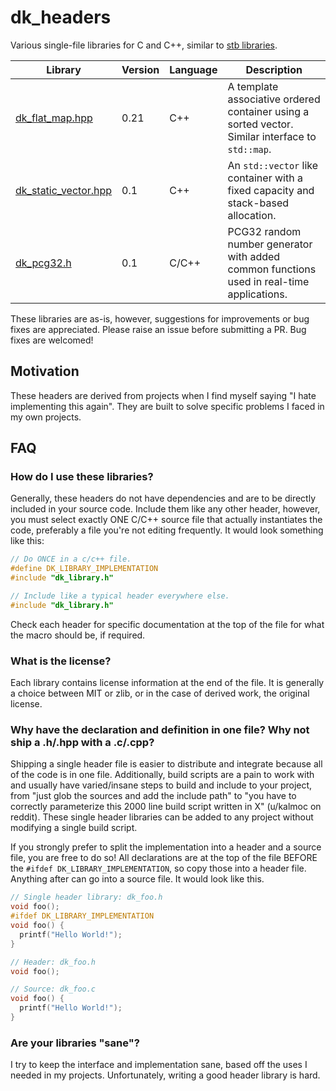 # dk_headers
Various single-file libraries for C and C++, similar to [stb libraries](https://github.com/nothings/stb).

| Library         | Version | Language | Description                                                  |
| --------------- | ------- | -------- | ------------------------------------------------------------ |
| [dk_flat_map.hpp](dk_flat_map.hpp) | 0.21 | C++ | A template associative ordered container using a sorted vector. Similar interface to `std::map`. |
| [dk_static_vector.hpp](dk_static_vector.hpp) | 0.1 | C++ | An `std::vector` like container with a fixed capacity and stack-based allocation. |
| [dk_pcg32.h](dk_pcg32.h) | 0.1 | C/C++ | PCG32 random number generator with added common functions used in real-time applications. |

These libraries are as-is, however, suggestions for improvements or bug fixes are appreciated. Please raise an issue before submitting a PR. Bug fixes are welcomed!

## Motivation

These headers are derived from projects when I find myself saying "I hate implementing this again". They are built to solve specific problems I faced in my own projects.

## FAQ

### How do I use these libraries?

Generally, these headers do not have dependencies and are to be directly included in your source code. Include them like any other header, however, you must select exactly ONE C/C++ source file that actually instantiates the code, preferably a file you're not editing frequently. It would look something like this:

```cpp
// Do ONCE in a c/c++ file.
#define DK_LIBRARY_IMPLEMENTATION
#include "dk_library.h"

// Include like a typical header everywhere else.
#include "dk_library.h"
```

Check each header for specific documentation at the top of the file for what the macro should be, if required.

### What is the license?

Each library contains license information at the end of the file. It is generally a choice between MIT or zlib, or in the case of derived work, the original license.

### Why have the declaration and definition in one file? Why not ship a .h/.hpp with a .c/.cpp?

Shipping a single header file is easier to distribute and integrate because all of the code is in one file. Additionally, build scripts are a pain to work with and usually have varied/insane steps to build and include to your project, from "just glob the sources and add the include path" to "you have to correctly parameterize this 2000 line build script written in X" (u/kalmoc on reddit). These single header libraries can be added to any project without modifying a single build script.

If you strongly prefer to split the implementation into a header and a source file, you are free to do so! All declarations are at the top of the file BEFORE the `#ifdef DK_LIBRARY_IMPLEMENTATION`, so copy those into a header file. Anything after can go into a source file. It would look like this.

```cpp
// Single header library: dk_foo.h
void foo();
#ifdef DK_LIBRARY_IMPLEMENTATION
void foo() {
  printf("Hello World!");
}

// Header: dk_foo.h
void foo();

// Source: dk_foo.c
void foo() {
  printf("Hello World!");
}
```

### Are your libraries "sane"?

I try to keep the interface and implementation sane, based off the uses I needed in my projects. Unfortunately, writing a good header library is hard.

